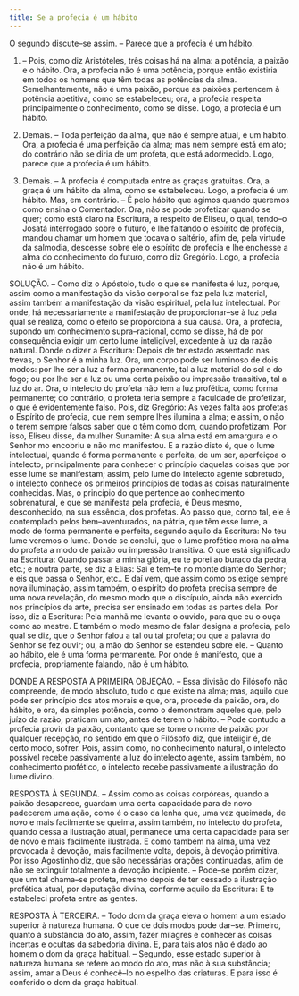```yaml
---
title: Se a profecia é um hábito
---
```


O segundo discute–se assim. – Parece que a profecia é um hábito.  

1. – Pois, como diz Aristóteles, três coisas há na alma: a potência, a paixão e o hábito. Ora, a profecia não é uma potência, porque então existiria em todos os homens que têm todas as potências da alma. Semelhantemente, não é uma paixão, porque as paixões pertencem à potência apetitiva, como se estabeleceu; ora, a profecia respeita principalmente o conhecimento, como se disse. Logo, a profecia é um hábito.  

2. Demais. – Toda perfeição da alma, que não é sempre atual, é um hábito. Ora, a profecia é uma perfeição da alma; mas nem sempre está em ato; do contrário não se diria de um profeta, que está adormecido. Logo, parece que a profecia é um hábito.  

3. Demais. – A profecia é computada entre as graças gratuitas. Ora, a graça é um hábito da alma, como se estabeleceu. Logo, a profecia é um hábito.  Mas, em contrário. – É pelo hábito que agimos quando queremos como ensina o Comentador. Ora, não se pode profetizar quando se quer; como está claro na Escritura, a respeito de Eliseu, o qual, tendo–o Josatá interrogado sobre o futuro, e lhe faltando o espírito de profecia, mandou chamar um homem que tocava o saltério, afim de, pela virtude da salmodia, descesse sobre ele o espírito de profecia e lhe enchesse a alma do conhecimento do futuro, como diz Gregório. Logo, a profecia não é um hábito.  

SOLUÇÃO. – Como diz o Apóstolo, tudo o que se manifesta é luz, porque, assim como a manifestação da visão corporal se faz pela luz material, assim também a manifestação da visão espiritual, pela luz intelectual. Por onde, há necessariamente a manifestação de proporcionar–se à luz pela qual se realiza, como o efeito se proporciona à sua causa. Ora, a profecia, supondo um conhecimento supra–racional, como se disse, há de por consequência exigir um certo lume inteligível, excedente à luz da razão natural. Donde o dizer a Escritura: Depois de ter estado assentado nas trevas, o Senhor é a minha luz. Ora, um corpo pode ser luminoso de dois modos: por lhe ser a luz a forma permanente, tal a luz material do sol e do fogo; ou por lhe ser a luz ou uma certa paixão ou impressão transitiva, tal a luz do ar. Ora, o intelecto do profeta não tem a luz profética, como forma permanente; do contrário, o profeta teria sempre a faculdade de profetizar, o que é evidentemente falso. Pois, diz Gregório: As vezes falta aos profetas o Espírito de profecia, que nem sempre lhes ilumina a alma; e assim, o não o terem sempre falsos saber que o têm como dom, quando profetizam. Por isso, Eliseu disse, da mulher Sunamite: A sua alma está em amargura e o Senhor mo encobriu e não mo manifestou. E a razão disto é, que o lume intelectual, quando é forma permanente e perfeita, de um ser, aperfeiçoa o intelecto, principalmente para conhecer o princípio daquelas coisas que por esse lume se manifestam; assim, pelo lume do intelecto agente sobretudo, o intelecto conhece os primeiros princípios de todas as coisas naturalmente conhecidas. Mas, o princípio do que pertence ao conhecimento sobrenatural, e que se manifesta pela profecia, é Deus mesmo, desconhecido, na sua essência, dos profetas. Ao passo que, corno tal, ele é contemplado pelos bem–aventurados, na pátria, que têm esse lume, a modo de forma permanente e perfeita, segundo aquilo da Escritura: No teu lume veremos o lume.  Donde se conclui, que o lume profético mora na alma do profeta a modo de paixão ou impressão transitiva. O que está significado na Escritura: Quando passar a minha glória, eu te porei ao buraco da pedra, etc.; e noutra parte, se diz a Elias: Sai e tem–te no monte diante do Senhor; e eis que passa o Senhor, etc.. E daí vem, que assim como os exige sempre nova iluminação, assim também, o espírito do profeta precisa sempre de uma nova revelação, do mesmo modo que o discípulo, ainda não exercido nos princípios da arte, precisa ser ensinado em todas as partes dela. Por isso, diz a Escritura: Pela manhã me levanta o ouvido, para que eu o ouça como ao mestre. E também o modo mesmo de falar designa a profecia, pelo qual se diz, que o Senhor falou a tal ou tal profeta; ou que a palavra do Senhor se fez ouvir; ou, a mão do Senhor se estendeu sobre ele. – Quanto ao hábito, ele é uma forma permanente. Por onde é manifesto, que a profecia, propriamente falando, não é um hábito.  

DONDE A RESPOSTA À PRIMEIRA OBJEÇÃO. – Essa divisão do Filósofo não compreende, de modo absoluto, tudo o que existe na alma; mas, aquilo que pode ser princípio dos atos morais e que, ora, procede da paixão, ora, do hábito, e ora, da simples potência, como o demonstram aqueles que, pelo juízo da razão, praticam um ato, antes de terem o hábito. – Pode contudo a profecia provir da paixão, contanto que se tome o nome de paixão por qualquer recepção, no sentido em que o Filósofo diz, que inteiigir é, de certo modo, sofrer. Pois, assim como, no conhecimento natural, o intelecto possível recebe passivamente a luz do intelecto agente, assim também, no conhecimento profético, o intelecto recebe passivamente a ilustração do lume divino.  

RESPOSTA À SEGUNDA. – Assim como as coisas corpóreas, quando a paixão desaparece, guardam uma certa capacidade para de novo padecerem uma ação, como é o caso da lenha que, uma vez queimada, de novo e mais facilmente se queima, assim também, no intelecto do profeta, quando cessa a ilustração atual, permanece uma certa capacidade para ser de novo e mais facilmente ilustrada. E como também na alma, uma vez provocada à devoção, mais facilmente volta, depois, à devoção primitiva. Por isso Agostinho diz, que são necessárias orações continuadas, afim de não se extinguir totalmente a devoção incipiente. – Pode–se porém dizer, que um tal chama–se profeta, mesmo depois de ter cessado a ilustração profética atual, por deputação divina, conforme aquilo da Escritura: E te estabeleci profeta entre as gentes.  

RESPOSTA À TERCEIRA. – Todo dom da graça eleva o homem a um estado superior à natureza humana. O que de dois modos pode dar–se. Primeiro, quanto à substância do ato, assim, fazer milagres e conhecer as coisas incertas e ocultas da sabedoria divina. E, para tais atos não é dado ao homem o dom da graça habitual. – Segundo, esse estado superior à natureza humana se refere ao modo do ato, mas não à sua substância; assim, amar a Deus é conhecê–lo no espelho das criaturas. E para isso é conferido o dom da graça habitual.
